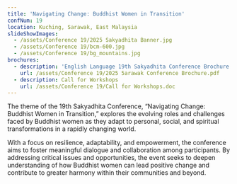 ```yaml
---
title: 'Navigating Change: Buddhist Women in Transition'
confNum: 19
location: Kuching, Sarawak, East Malaysia
slideShowImages:
  - /assets/Conference 19/2025 Sakyadhita Banner.jpg
  - /assets/Conference 19/bcm-600.jpg
  - /assets/Conference 19/bg_mountains.jpg
brochures:
  - description: 'English Language 19th Sakyadhita Conference Brochure 2025'
    url: /assets/Conference 19/2025 5arawak Conference Brochure.pdf
  - description: Call for Workshops
    url: /assets/Conference 19/Call for Workshops.doc
---
```


The theme of the 19th Sakyadhita Conference, “Navigating Change: Buddhist Women in Transition,” explores the evolving roles and challenges faced by Buddhist women as they adapt to personal, social, and spiritual transformations in a rapidly changing world.

With a focus on resilience, adaptability, and empowerment, the conference aims to foster meaningful dialogue and collaboration among participants. By addressing critical issues and opportunities, the event seeks to deepen understanding of how Buddhist women can lead positive change and contribute to greater harmony within their communities and beyond.
